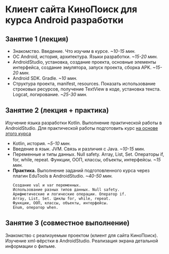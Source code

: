 # Клиент сайта КиноПоиск для курса Android разработки

## Занятие 1 (лекция)
- Знакомство. Введение. Что изучим в курсе. *~10-15 мин.*
- ОС Android, история, архитектура. Языки разработки. *~15-20 мин.*
- AndroidStudio, установка, создание проекта, основные элементы
  интерфейса, создание эмулятора, запуск проекта, сборка APK. *~15-20
  мин.*
- Android SDK. Gradle. *~10 мин.*
- Структура проекта, manifest, resources. Показать использование
  строковых ресурсов, получение TextView в коде, установка текста.
  Logcat, логирование. *~25-30 мин.*

## Занятие 2 (лекция + практика)
Изучение языка разработки Kotlin. Выполнение практической работы в
AndroidStudio. Для практической работы подготовить курс [на основе этого
курса](https://stepik.org/course/5448)

- Kotlin, история. *~5-10 мин.*
- Введение в язык. JVM. Связь и различия с Java. *~10-15 мин.*
- Переменные и типы данных. Null safety. Array, List, Set. Операторы if,
  for, while, repeat. Функции, ООП, классы, объекты, интерфейсы. *~15
  мин.*
- **Практика.** Выполнение заданий подготовленного курса через плагин
  EduTools в AndroidStudio. *~40-50 мин.*
  ```text
  Создание val и var переменных.
  Использование разных типов данных. Null safety.
  Арифметические и логические операции. Оператор if.
  Array, List, Set. Циклы for, while, repeat.
  Функции, ООП, классы, объекты, интерфейсы.
  Enum, оператор when.
  ```

## Занятие 3 (совместное выполнение)
Знакомство с реализуемым проектом (клиент для сайта КиноПоиск). Изучение
xml-вёрстки в AndroidStudio. Реализация экрана детальной информации о
фильме.
